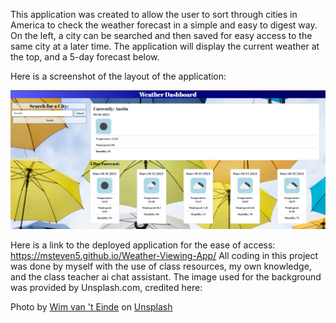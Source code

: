 This application was created to allow the user to sort through cities in America to check the weather forecast in a simple and easy to digest way. On the left, a city can be searched and then saved for easy access to the same city at a later time. The application will display the current weather at the top, and a 5-day forecast below.

Here is a screenshot of the layout of the application:

![Alt text](<Weather Application View Screenshot.png>)


Here is a link to the deployed application for the ease of access:
https://msteven5.github.io/Weather-Viewing-App/
All coding in this project was done by myself with the use of class resources, my own knowledge, and the class teacher ai chat assistant. The image used for the background was provided by Unsplash.com, credited here:

Photo by <a href="https://unsplash.com/@wimvanteinde?utm_content=creditCopyText&utm_medium=referralutm_source=unsplash">Wim van 't Einde</a> on <a href="https://unsplash.com/photosassorted-color-umbrella-lot-under-white-clouds-at-daytime-uj7eb7CgqRk?utm_content=creditCopyText&utm_medium=referralutm_source=unsplash">Unsplash</a> 
